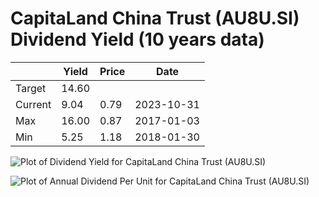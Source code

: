 # CapitaLand China Trust (AU8U.SI) Dividend Yield (10 years data)

|     | Yield   | Price | Date       |
|-----|---------|-------|------------|
| Target | 14.60 |  |  |
| Current | 9.04 | 0.79  | 2023-10-31 |
| Max | 16.00 | 0.87  | 2017-01-03 |
| Min | 5.25 | 1.18  | 2018-01-30 |

![Plot of Dividend Yield for CapitaLand China Trust (AU8U.SI)](AU8U_div_10.png)

![Plot of Annual Dividend Per Unit for CapitaLand China Trust (AU8U.SI)](AU8U_yearly_dpu.png)
